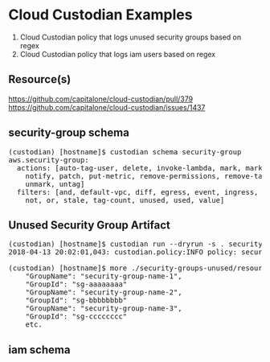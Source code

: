 # Cloud Custodian Examples
1. Cloud Custodian policy that logs unused security groups based on regex <br>
2. Cloud Custodian policy that logs iam users based on regex

## Resource(s)
https://github.com/capitalone/cloud-custodian/pull/379 <br>
https://github.com/capitalone/cloud-custodian/issues/1437

## security-group schema

<pre>
(custodian) [hostname]$ custodian schema security-group
aws.security-group:
  actions: [auto-tag-user, delete, invoke-lambda, mark, mark-for-op, normalize-tag,
    notify, patch, put-metric, remove-permissions, remove-tag, rename-tag, tag, tag-trim,
    unmark, untag]
  filters: [and, default-vpc, diff, egress, event, ingress, json-diff, locked, marked-for-op,
    not, or, stale, tag-count, unused, used, value]
</pre>

## Unused Security Group Artifact

<pre>
(custodian) [hostname]$ custodian run --dryrun -s . security-groups-unused.yml
2018-04-13 20:02:01,043: custodian.policy:INFO policy: security-groups-unused resource:security-group region:us-east-1 count:29 time:0.30

(custodian) [hostname]$ more ./security-groups-unused/resources.json | grep 'GroupName\|GroupId'
    "GroupName": "security-group-name-1",
    "GroupId": "sg-aaaaaaaa"
    "GroupName": "security-group-name-2",
    "GroupId": "sg-bbbbbbbb"
    "GroupName": "security-group-name-3",
    "GroupId": "sg-cccccccc"
    etc.    
</pre>

## iam schema

<pre>

</pre>
